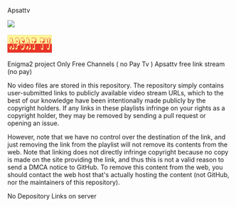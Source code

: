 Apsattv 

![](https://komarev.com/ghpvc/?username=Belfagor2005)

<img src="https://github.com/Belfagor2005/Apsattv/blob/main/usr/lib/enigma2/python/Plugins/Extensions/Apsattv/plugin.png">

Enigma2 project
Only Free Channels ( no Pay Tv ) 
Apsattv free link stream (no pay)

No video files are stored in this repository. The repository simply contains user-submitted links to publicly available video stream URLs, which to the best of our knowledge have been intentionally made publicly by the copyright holders. If any links in these playlists infringe on your rights as a copyright holder, they may be removed by sending a pull request or opening an issue.

However, note that we have no control over the destination of the link, and just removing the link from the playlist will not remove its contents from the web. Note that linking does not directly infringe copyright because no copy is made on the site providing the link, and thus this is not a valid reason to send a DMCA notice to GitHub. To remove this content from the web, you should contact the web host that's actually hosting the content (not GitHub, nor the maintainers of this repository).

No Depository Links on server
